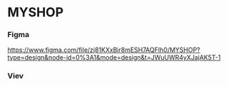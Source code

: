 # MYSHOP
### Figma
https://www.figma.com/file/zj81KXxBir8mESH7AQFIh0/MYSHOP?type=design&node-id=0%3A1&mode=design&t=JWuUWR4yXJajAK5T-1

### Viev
